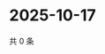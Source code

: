 # 2025-10-17

共 0 条

<!-- BEGIN ZHIHUQUESTIONS -->
<!-- 最后更新时间 Fri Oct 17 2025 06:08:47 GMT+0800 (China Standard Time) -->

<!-- END ZHIHUQUESTIONS -->
